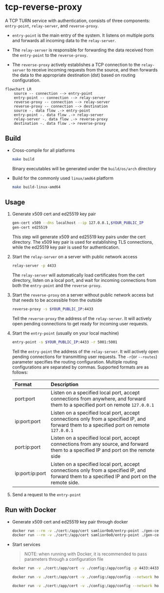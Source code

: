 # tcp-reverse-proxy

A TCP TURN service with authentication, consists of three components: `entry-point`, `relay-server`, and `reverse-proxy`.

- `entry-point` is the main entry of the system. It listens on multiple ports and forwards all incoming data to the `relay-server`.

- The `relay-server` is responsible for forwarding the data received from the `entry-point` to the `reverse-proxy`.

- The `reverse-proxy` actively establishes a TCP connection to the `relay-server` to receive incoming requests from the source, and then forwards the data to the appropriate destination (dst) based on routing configuration.

```mermaid
flowchart LR
    source -- connection --> entry-point
    entry-point -- connection --> relay-server
    reverse-proxy -- connection --> relay-server
    reverse-proxy -- connection --> destination
    source -. data flow .-> entry-point
    entry-point -. data flow .-> relay-server
    relay-server -. data flow .-> reverse-proxy
    destination -. data flow .-> reverse-proxy
```

## Build

- Cross-compile for all platforms

  ```sh
  make build
  ```

  Binary executables will be generated under the `build/os/arch` directory

- Build for the commonly used `linux/amd64` platform

  ```sh
  make build-linux-amd64
  ```

## Usage

1. Generate x509 cert and ed25519 key pair

   ```sh
   gen-cert x509 --dns localhost --ip 127.0.0.1,$YOUR_PUBLIC_IP
   gen-cert ed25519
   ```

   This step will generate x509 and ed25519 key pairs under the cert directory. The x509 key pair is used for establishing TLS connections, while the ed25519 key pair is used for authentication.

2. Start the `relay-server` on a server with public network access

   ```sh
   relay-server -p 4433
   ```

   The `relay-server` will automatically load certificates from the cert directory, listen on a local port, and wait for incoming connections from both the `entry-point` and the `reverse-proxy`.

3. Start the `reverse-proxy` on a server without public network access but that needs to be accessible from the outside

   ```sh
   reverse-proxy -s $YOUR_PUBLIC_IP:4433
   ```

   Tell the `reverse-proxy` the address of the `relay-server`. It will actively open pending connections to get ready for incoming user requests.

4. Start the `entry-point` (usually on your local machine)

   ```sh
   entry-point -s $YOUR_PUBLIC_IP:4433 -r 5001:5001
   ```

   Tell the `entry-point` the address of the `relay-server`. It will actively open pending connections for transmitting user requests. The `-r`(or `--routes`) parameter specifies the routing configuration. Multiple routing configurations are separated by commas. Supported formats are as follows:

   | Format          | Description                                                                                                                                    |
   | :-------------- | :--------------------------------------------------------------------------------------------------------------------------------------------- |
   | port:port       | Listen on a specified local port, accept connections from anywhere, and forward them to a specified port on remote `127.0.0.1`                 |
   | ip:port:port    | Listen on a specified local port, accept connections only from a specified IP, and forward them to a specified port on remote `127.0.0.1`      |
   | port:ip:port    | Listen on a specified local port, accept connections from any source, and forward them to a specified IP and port on the remote side           |
   | ip:port:ip:port | Listen on a specified local port, accept connections only from a specified IP, and forward them to a specified IP and port on the remote side. |

5. Send a request to the `entry-point`

## Run with Docker

- Generate x509 cert and ed25519 key pair through docker

  ```sh
  docker run --rm -v ./cert:/app/cert samlior0o0/entry-point ./gen-cert x509 --dns localhost --ip 127.0.0.1,$YOUR_PUBLIC_IP
  docker run --rm -v ./cert:/app/cert samlior0o0/entry-point ./gen-cert ed25519
  ```

- Start services

  > NOTE: when running with Docker, it is recommended to pass parameters through a configuration file

  ```sh
  docker run -v ./cert:/app/cert -v ./config:/app/config -p 4433:4433 samlior0o0/relay-server
  ```

  ```sh
  docker run -v ./cert:/app/cert -v ./config:/app/config --network host samlior0o0/entry-point
  ```

  ```sh
  docker run -v ./cert:/app/cert -v ./config:/app/config --network host samlior0o0/entry-point
  ```
